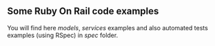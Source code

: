## Some Ruby On Rail code examples

You will find here *models*, *services* examples and also automated tests examples (using RSpec) in *spec* folder.
